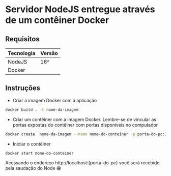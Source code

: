 # Servidor NodeJS entregue através de um contêiner Docker

## Requisitos
|Tecnologia|Versão|
|------|-----|
|NodeJS|16^|
|Docker|

## Instruções
- Criar a imagem Docker com a aplicação
```bash
docker build . -t nome-da-imagem
```
- Criar um contêiner com a imagem Docker. Lembre-se de vincular as portas expostas do contêiner com portas disponíveis no computador
```bash
docker create  nome-da-imagem --name nome-do-conteiner -p porta-do-pc:3000
```
- Iniciar o contêiner
```bash
docker start nome-do-conteiner
```

Acessando o endereço http://localhost:{porta-do-pc} você será recebido pela saudação do Node :grin:
